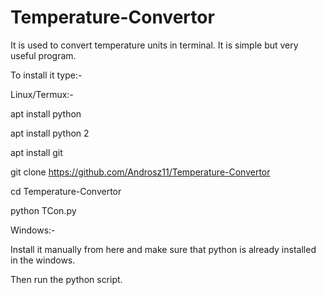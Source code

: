 # Temperature-Convertor

It is used to convert temperature units in terminal. It is simple but very useful program.

To install it type:-

Linux/Termux:-

apt install python

apt install python 2

apt install git

git clone https://github.com/Androsz11/Temperature-Convertor

cd Temperature-Convertor 

python TCon.py

Windows:-

Install it manually from here and make sure that python is already installed in the windows.

Then run the python script.
